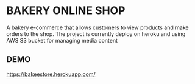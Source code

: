 # BAKERY ONLINE SHOP
A bakery e-commerce that allows customers to view products and make orders to the shop.
The project is currently deploy on heroku and using  AWS S3 bucket for managing media content
## DEMO
https://bakeestore.herokuapp.com/
